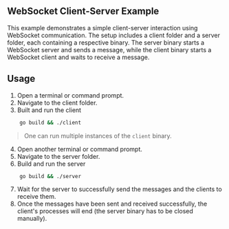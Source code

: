 ## WebSocket Client-Server Example

This example demonstrates a simple client-server interaction using WebSocket communication. 
The setup includes a client folder and a server folder, each containing a respective binary.
The server binary starts a WebSocket server and sends a message, while the client binary 
starts a WebSocket client and waits to receive a message.

## Usage

1. Open a terminal or command prompt.
2. Navigate to the client folder.
3. Built and run the client
``` bash
    go build && ./client
```

> One can run multiple instances of the `client` binary.



4. Open another terminal or command prompt.
5. Navigate to the server folder.
6. Build and run the server
``` bash
    go build && ./server
```
7. Wait for the server to successfully send the messages and the clients to receive them.
8. Once the messages have been sent and received successfully, the client's processes will end (the server binary has to be closed manually).
